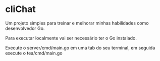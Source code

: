 # cliChat

Um projeto simples para treinar e melhorar minhas habilidades como desenvolvedor Go.

Para executar localmente vai ser necessário ter o Go instalado. 

Execute o server/cmd/main.go em uma tab do seu terminal, em seguida execute o tea/cmd/main.go